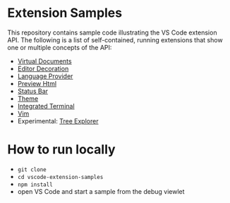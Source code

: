 # Extension Samples

This repository contains sample code illustrating the VS Code extension API. The following is a 
list of self-contained, running extensions that show one or multiple concepts of the API:

* [Virtual Documents](/contentprovider-sample/README.md)
* [Editor Decoration](/decorator-sample/README.md)
* [Language Provider](/languageprovider-sample/README.md)
* [Preview Html](/previewhtml-sample/README.md)
* [Status Bar](/statusbar-sample/README.md)
* [Theme](/theme-sample)
* [Integrated Terminal](/terminal-sample/README.md)
* [Vim](/vim-sample/README.md)
* Experimental: [Tree Explorer](/tree-explorer-sample/README.md)

# How to run locally

* `git clone`
* `cd vscode-extension-samples`
* `npm install`
* open VS Code and start a sample from the debug viewlet
